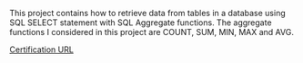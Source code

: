 This project contains how to retrieve data from tables in a database using SQL SELECT statement with SQL Aggregate functions. The aggregate functions I considered in this project are COUNT, SUM, MIN, MAX and AVG.

[Certification URL](https://www.coursera.org/account/accomplishments/certificate/Z4T29E8WPYT8)